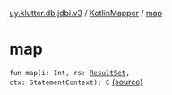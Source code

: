 [uy.klutter.db.jdbi.v3](../index.md) / [KotlinMapper](index.md) / [map](.)


# map
<code>fun map(i: Int, rs: [ResultSet](http://docs.oracle.com/javase/6/docs/api/java/sql/ResultSet.html), ctx: StatementContext): C</code> [(source)](https://github.com/kohesive/klutter/blob/master/db-jdbi-v3-jdk8/src/main/kotlin/uy/klutter/db/jdbi/v3/KotlinMapper.kt#L23)<br/>

